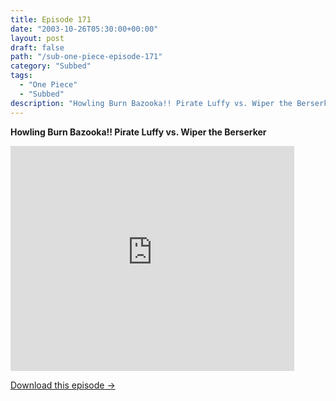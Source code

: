 ```yaml
---
title: Episode 171
date: "2003-10-26T05:30:00+00:00"
layout: post
draft: false
path: "/sub-one-piece-episode-171"
category: "Subbed"
tags:
  - "One Piece"
  - "Subbed"
description: "Howling Burn Bazooka!! Pirate Luffy vs. Wiper the Berserker"
---
```


**Howling Burn Bazooka!! Pirate Luffy vs. Wiper the Berserker**

<iframe width="640" height="360" src="https://www.rapidvideo.com/e/FXQGESOID4" frameborder="0" marginwidth=0 marginheight=0 scrolling=no allowfullscreen style="max-width:90%;"></iframe>

<a href="http://ouo.io/qs/eCodkFEQ?s=https://www.rapidvideo.com/d/FXQGESOID4" class="styled_a">Download this episode →</a>

